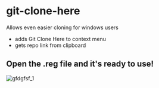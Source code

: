 # git-clone-here

Allows even easier cloning for windows users

- adds Git Clone Here to context menu
- gets repo link from clipboard

## Open the .reg file and it's ready to use!

![gfdgfsf_1](https://user-images.githubusercontent.com/80927085/180042732-e3075a08-a1d2-46c0-b3f1-4d206302f702.gif)

